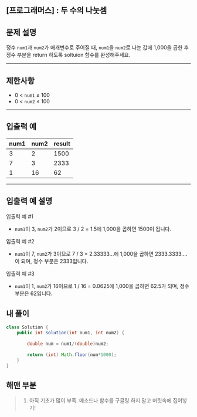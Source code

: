 ## [프로그래머스] : 두 수의 나눗셈



## 문제 설명

정수 `num1`과 `num2`가 매개변수로 주어질 때, `num1`을 `num2`로 나눈 값에 1,000을 곱한 후 정수 부분을 return 하도록 soltuion 함수를 완성해주세요.

------

## 제한사항

- 0 < `num1` ≤ 100
- 0 < `num2` ≤ 100

------

## 입출력 예

| num1 | num2 | result |
| ---- | ---- | ------ |
| 3    | 2    | 1500   |
| 7    | 3    | 2333   |
| 1    | 16   | 62     |

------

## 입출력 예 설명

입출력 예 #1

- `num1`이 3, `num2`가 2이므로 3 / 2 = 1.5에 1,000을 곱하면 1500이 됩니다.

입출력 예 #2

- `num1`이 7, `num2`가 3이므로 7 / 3 = 2.33333...에 1,000을 곱하면 2333.3333.... 이 되며, 정수 부분은 2333입니다.

입출력 예 #3

- `num1`이 1, `num2`가 16이므로 1 / 16 = 0.0625에 1,000을 곱하면 62.5가 되며, 정수 부분은 62입니다.

## 내 풀이

```java
class Solution {
    public int solution(int num1, int num2) {
        
        double num = num1/(double)num2;
        
        return (int) Math.floor(num*1000);
    }
}
```



## 해맨 부분

> 1. 아직 기초가 많이 부족. 메소드나 함수를 구글링 하지 말고 머릿속에 집어넣기!